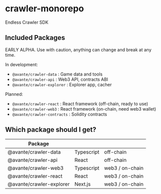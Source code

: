 # crawler-monorepo

Endless Crawler SDK

## Included Packages

EARLY ALPHA. Use with caution, anything can change and break at any time.

In development:

* `@avante/crawler-data` : Game data and tools
* `@avante/crawler-api` : Web3 API, contracts ABI
* `@avante/crawler-explorer` : Explorer app, cacher

Planned:

* `@avante/crawler-react` : React framework (off-chain, ready to use)
* `@avante/crawler-web3` : React framework (on-chain, need web3 wallet)
* `@avante/crawler-contracts` : Solidity contracts



## Which package should I get?


| Package                   |            |           |
|---------------------------|------------|-----------|
| @avante/crawler-data      | Typescript | off-chain |
| @avante/crawler-api       | React      | off-chain |
| @avante/crawler-web3      | Typescript | web3 / on-chain  |
| @avante/crawler-react     | React      | web3 / on-chain  |
| @avante/crawler-explorer  | Next.js    | web3 / on-chain  |

